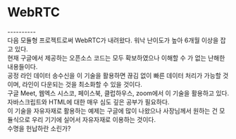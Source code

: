 # WebRTC
----------<br>
다음 모듈형 프로젝트로써 WebRTC가 내려왔다. 워낙 난이도가 높아 6개월 이상을 잡고 있다.<br> 현재 구글에서 제공하는 오픈소스 코드는 모두 확보하였으나 이해할 수 가 없는 난해한 내용들이다.<br>
공정 라인 데이터 송수신을 이 기술을 활용하면 끊김 없이 빠른 데이터 처리가 가능할 것이며, 라인이 다운되는 것을 최소화할 수 있을 것이다.<br>
구글 Meet, 웹엑스 시스코, 페이스북, 클럽하우스, zoom에서 이 기술을 활용하고 있다.<br>
자바스크립트와 HTML에 대한 매우 심도 깊은 공부가 필요하다.<br>
이 기술을 자유자재로 활용하는 예제는 구글에 많이 나왔으나 사장님께서 원하는 건 모듈식으로 우리 기기에 실어서 자유자재로 이용하는 것이다.<br>
수명을 헌납하란 소린가?
